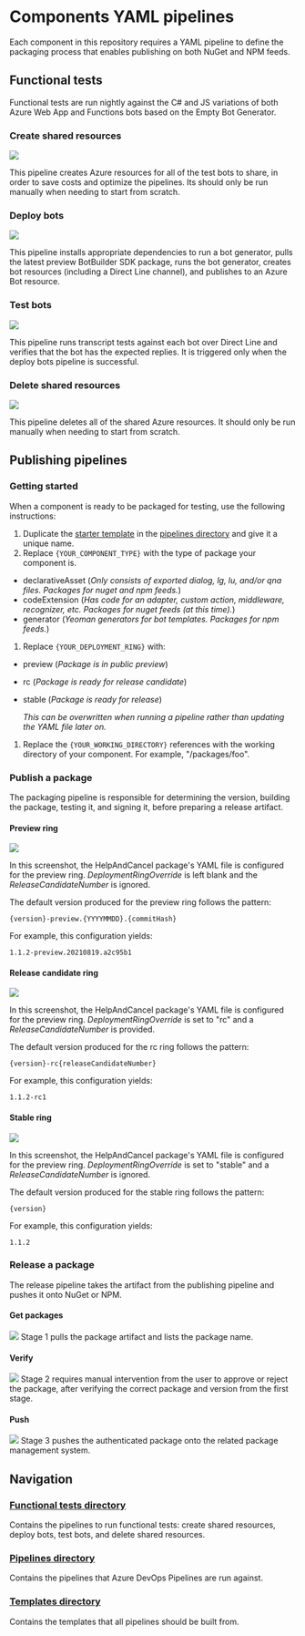 # Components YAML pipelines
Each component in this repository requires a YAML pipeline to define the packaging process that enables publishing on both NuGet and NPM feeds.

## Functional tests
Functional tests are run nightly against the C# and JS variations of both Azure Web App and Functions bots based on the Empty Bot Generator.

### Create shared resources
![](../media/functional-1-create-shared-resources.png)

This pipeline creates Azure resources for all of the test bots to share, in order to save costs and optimize the pipelines. Its should only be run manually when needing to start from scratch.

### Deploy bots
![](../media/functional-2-deploy-bots.png)

This pipeline installs appropriate dependencies to run a bot generator, pulls the latest preview BotBuilder SDK package, runs the bot generator, creates bot resources (including a Direct Line channel), and publishes to an Azure Bot resource.

### Test bots
![](../media/functional-3-test-bots.png)

This pipeline runs transcript tests against each bot over Direct Line and verifies that the bot has the expected replies. It is triggered only when the deploy bots pipeline is successful.

### Delete shared resources
![](../media/functional-4-delete-shared-resources.png)

This pipeline deletes all of the shared Azure resources. It should only be run manually when needing to start from scratch.

## Publishing pipelines

### Getting started
When a component is ready to be packaged for testing, use the following instructions:
1. Duplicate the [starter template](/pipelines/starter-pipeline.yml) in the [pipelines directory](/pipelines) and give it a unique name.
1. Replace `{YOUR_COMPONENT_TYPE}` with the type of package your component is.
  - declarativeAsset (_Only consists of exported dialog, lg, lu, and/or qna files. Packages for nuget and npm feeds._)
  - codeExtension (_Has code for an adapter, custom action, middleware, recognizer, etc. Packages for nuget feeds (at this time)._)
  - generator (_Yeoman generators for bot templates. Packages for npm feeds._)
1. Replace `{YOUR_DEPLOYMENT_RING}` with:
  - preview (_Package is in public preview_)
  - rc (_Package is ready for release candidate_)
  - stable (_Package is ready for release_)

    _This can be overwritten when running a pipeline rather than updating the YAML file later on._
1. Replace the `{YOUR_WORKING_DIRECTORY}` references with the working directory of your component. For example, "/packages/foo".

### Publish a package
The packaging pipeline is responsible for determining the version, building the package, testing it, and signing it, before preparing a release artifact.

#### Preview ring
![](../media/packaging-1-preview.png)

In this screenshot, the HelpAndCancel package's YAML file is configured for the preview ring. _DeploymentRingOverride_ is left blank and the _ReleaseCandidateNumber_ is ignored. 

The default version produced for the preview ring follows the pattern:
```
{version}-preview.{YYYYMMDD}.{commitHash}
```

For example, this configuration yields:
```
1.1.2-preview.20210819.a2c95b1
```

#### Release candidate ring
![](../media/packaging-2-rc.png)

In this screenshot, the HelpAndCancel package's YAML file is configured for the preview ring. _DeploymentRingOverride_ is set to "rc" and a _ReleaseCandidateNumber_ is provided. 

The default version produced for the rc ring follows the pattern:
```
{version}-rc{releaseCandidateNumber}
```

For example, this configuration yields:
```
1.1.2-rc1
```

#### Stable ring
![](../media/packaging-3-stable.png)

In this screenshot, the HelpAndCancel package's YAML file is configured for the preview ring. _DeploymentRingOverride_ is set to "stable" and a _ReleaseCandidateNumber_ is ignored. 

The default version produced for the stable ring follows the pattern:
```
{version}
```

For example, this configuration yields:
```
1.1.2
```

### Release a package
The release pipeline takes the artifact from the publishing pipeline and pushes it onto NuGet or NPM.

#### Get packages
![](../media/release-1-get-packages.png)
Stage 1 pulls the package artifact and lists the package name.

#### Verify
![](../media/release-2-verify.png)
Stage 2 requires manual intervention from the user to approve or reject the package, after verifying the correct package and version from the first stage.

#### Push
![](../media/release-3-push.png)
Stage 3 pushes the authenticated package onto the related package management system.

## Navigation
### [Functional tests directory](/functional)
Contains the pipelines to run functional tests: create shared resources, deploy bots, test bots, and delete shared resources.

### [Pipelines directory](/pipelines)
Contains the pipelines that Azure DevOps Pipelines are run against.

### [Templates directory](/templates)
Contains the templates that all pipelines should be built from.

